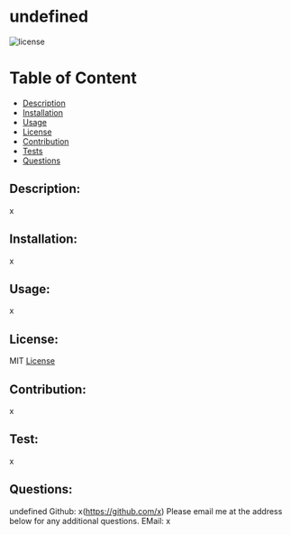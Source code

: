 # undefined
  ![license](https://img.shields.io/badge/license-MIT-blue)
  # Table of Content
  - [Description](#Description)
  - [Installation](#Installation)
  - [Usage](#Usage)
  - [License](#License)
  - [Contribution](#Contribution)
  - [Tests](#Tests)
  - [Questions](#Questions)

   
## Description:
x
    
## Installation:
x
    
## Usage:
x
    
## License:
MIT
[License](https://img.shields.io/badge/license-MIT-blue)
    
## Contribution:
x
    
## Test:
x
    
## Questions:
undefined
  Github: x(https://github.com/x)
  Please email me at the address below for any additional questions.
  EMail: x